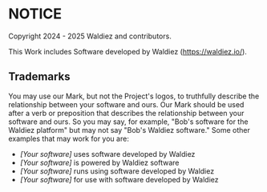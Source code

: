 # NOTICE

Copyright 2024 - 2025 Waldiez and contributors.

This Work includes Software developed by Waldiez (<https://waldiez.io/>).

## Trademarks

You may use our Mark, but not the Project's logos, to truthfully describe the relationship between your software and ours. Our Mark should be used after a verb or preposition that describes the relationship between your software and ours. So you may say, for example, "Bob's software for the Waldiez platform" but may not say "Bob's Waldiez software." Some other examples that may work for you are:

- *[Your software]* uses software developed by Waldiez  
- *[Your software]* is powered by Waldiez software  
- *[Your software]* runs using software developed by Waldiez  
- *[Your software]* for use with software developed by Waldiez

